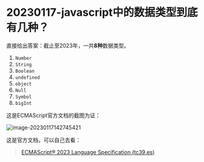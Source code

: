 # 20230117-javascript中的数据类型到底有几种？

直接给出答案：截止至2023年，一共**8种**数据类型。

1. `Number`  
2. `String`
3. `Boolean`
4. `undefined`
5. `object`
6. `Null`
7. `Symbol`  
8. `bigInt`  

这是ECMAScript官方文档的截图为证：

![image-20230117142745421](https://s2.loli.net/2023/01/17/yosqUPNDMuI4RwY.png)

这是官方文档，可以自己去看：

> [ECMAScript® 2023 Language Specification (tc39.es)](https://tc39.es/ecma262/#sec-ecmascript-data-types-and-values)